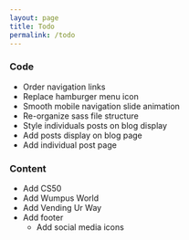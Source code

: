 ```yaml
---
layout: page
title: Todo
permalink: /todo
---
```

### Code
- Order navigation links
- Replace hamburger menu icon
- Smooth mobile navigation slide animation
- Re-organize sass file structure
- Style individuals posts on blog display
- Add posts display on blog page
- Add individual post page

### Content
- Add CS50
- Add Wumpus World
- Add Vending Ur Way
- Add footer
    - Add social media icons